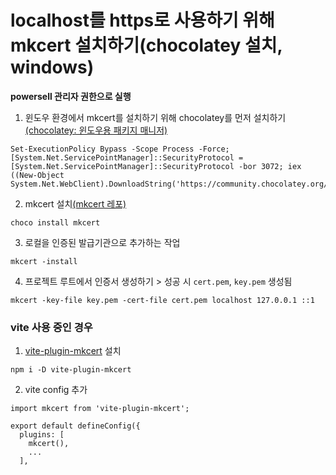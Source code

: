 # localhost를 https로 사용하기 위해 mkcert 설치하기(chocolatey 설치, windows)  


**powersell 관리자 권한으로 실행**
1. 윈도우 환경에서 mkcert를 설치하기 위해 chocolatey를 먼저 설치하기[(chocolatey: 윈도우용 패키지 매니저)](https://chocolatey.org/)
```
Set-ExecutionPolicy Bypass -Scope Process -Force; [System.Net.ServicePointManager]::SecurityProtocol = [System.Net.ServicePointManager]::SecurityProtocol -bor 3072; iex ((New-Object System.Net.WebClient).DownloadString('https://community.chocolatey.org/install.ps1'))
```
2. mkcert 설치[(mkcert 레포)](https://github.com/FiloSottile/mkcert)  
```
choco install mkcert
```
3. 로컬을 인증된 발급기관으로 추가하는 작업
```
mkcert -install
```
4. 프로젝트 루트에서 인증서 생성하기 > 성공 시 `cert.pem`, `key.pem` 생성됨
```
mkcert -key-file key.pem -cert-file cert.pem localhost 127.0.0.1 ::1
```


### vite 사용 중인 경우
1. [vite-plugin-mkcert](https://github.com/liuweiGL/vite-plugin-mkcert) 설치
```
npm i -D vite-plugin-mkcert
```
2. vite config 추가
```
import mkcert from 'vite-plugin-mkcert';

export default defineConfig({
  plugins: [
    mkcert(),
    ...
  ],
```
